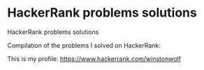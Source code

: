 # HackerRank problems solutions
 HackerRank problems solutions

Compilation of the problems I solved on HackerRank:

This is my profile: https://www.hackerrank.com/winstonwolf
